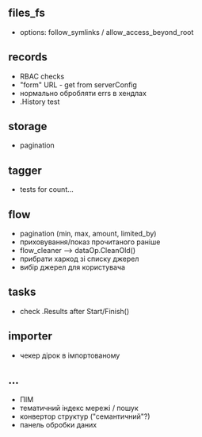

## files_fs

* options: follow_symlinks / allow_access_beyond_root 


## records

* RBAC checks
* "form" URL - get from serverConfig
* нормально обробляти errs в хендлах
* .History test

## storage

* pagination


## tagger

* tests for count...


## flow

* pagination (min, max, amount, limited_by)
* приховування/показ прочитаного раніше
* flow_cleaner --> dataOp.CleanOld()
* прибрати харкод зі списку джерел
* вибір джерел для користувача


## tasks

* check .Results after Start/Finish()



## importer

* чекер дірок в імпортованому


## ...

* ПІМ
* тематичний індекс мережі / пошук
* конвертор структур ("семантичний"?)
* панель обробки даних
